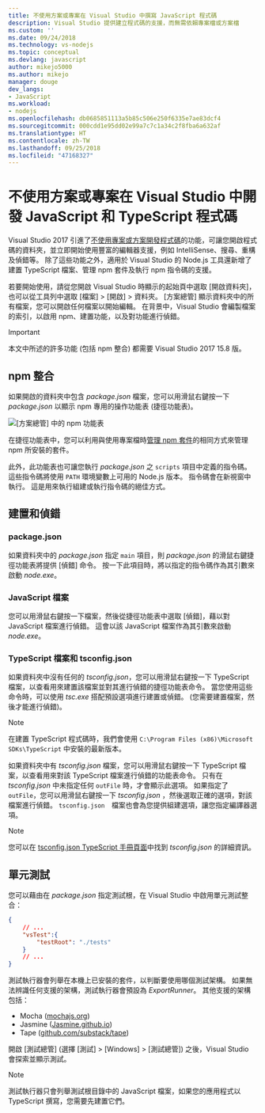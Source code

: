 ```yaml
---
title: 不使用方案或專案在 Visual Studio 中撰寫 JavaScript 程式碼
description: Visual Studio 提供建立程式碼的支援，而無需依賴專案檔或方案檔
ms.custom: ''
ms.date: 09/24/2018
ms.technology: vs-nodejs
ms.topic: conceptual
ms.devlang: javascript
author: mikejo5000
ms.author: mikejo
manager: douge
dev_langs:
- JavaScript
ms.workload:
- nodejs
ms.openlocfilehash: db0685851113a5b85c506e250f6335e7ae83dcf4
ms.sourcegitcommit: 000cdd1e95dd02e99a7c7c1a34c2f8fba6a632af
ms.translationtype: HT
ms.contentlocale: zh-TW
ms.lasthandoff: 09/25/2018
ms.locfileid: "47168327"
---
```

# <a name="develop-javascript-and-typescript-code-in-visual-studio-without-solutions-or-projects"></a>不使用方案或專案在 Visual Studio 中開發 JavaScript 和 TypeScript 程式碼

Visual Studio 2017 引進了[不使用專案或方案開發程式碼](../ide/develop-code-in-visual-studio-without-projects-or-solutions.md)的功能，可讓您開啟程式碼的資料夾，並立即開始使用豐富的編輯器支援，例如 IntelliSense、搜尋、重構及偵錯等。
除了這些功能之外，適用於 Visual Studio 的 Node.js 工具還新增了建置 TypeScript 檔案、管理 npm 套件及執行 npm 指令碼的支援。

若要開始使用，請從您開啟 Visual Studio 時顯示的起始頁中選取 [開啟資料夾]，也可以從工具列中選取 [檔案] > [開啟] > 資料夾。 [方案總管] 顯示資料夾中的所有檔案，您可以開啟任何檔案以開始編輯。 在背景中，Visual Studio 會編製檔案的索引，以啟用 npm、建置功能，以及對功能進行偵錯。

> [!IMPORTANT]
> 本文中所述的許多功能 (包括 npm 整合) 都需要 Visual Studio 2017 15.8 版。

## <a name="npm-integration"></a>npm 整合

如果開啟的資料夾中包含 *package.json* 檔案，您可以用滑鼠右鍵按一下 *package.json* 以顯示 npm 專用的操作功能表 (捷徑功能表)。 

![[方案總管] 中的 npm 功能表](../javascript/media/solution-explorer-npm-ctx.png) 

在捷徑功能表中，您可以利用與使用專案檔時[管理 npm 套件](npm-package-management.md)的相同方式來管理 npm 所安裝的套件。

此外，此功能表也可讓您執行 *package.json* 之 `scripts` 項目中定義的指令碼。 這些指令碼將使用 `PATH` 環境變數上可用的 Node.js 版本。 指令碼會在新視窗中執行。 這是用來執行組建或執行指令碼的絕佳方式。

## <a name="build-and-debug"></a>建置和偵錯

### <a name="packagejson"></a>package.json
如果資料夾中的 *package.json* 指定 `main` 項目，則 *package.json* 的滑鼠右鍵捷徑功能表將提供 [偵錯] 命令。 按一下此項目時，將以指定的指令碼作為其引數來啟動 *node.exe*。

### <a name="javascript-files"></a>JavaScript 檔案
您可以用滑鼠右鍵按一下檔案，然後從捷徑功能表中選取 [偵錯]，藉以對 JavaScript 檔案進行偵錯。 這會以該 JavaScript 檔案作為其引數來啟動 *node.exe*。

### <a name="typescript-files-and-tsconfigjson"></a>TypeScript 檔案和 tsconfig.json
如果資料夾中沒有任何的 *tsconfig.json*，您可以用滑鼠右鍵按一下 TypeScript 檔案，以查看用來建置該檔案並對其進行偵錯的捷徑功能表命令。 當您使用這些命令時，可以使用 *tsc.exe* 搭配預設選項進行建置或偵錯。 (您需要建置檔案，然後才能進行偵錯)。

> [!NOTE]
> 在建置 TypeScript 程式碼時，我們會使用 `C:\Program Files (x86)\Microsoft SDKs\TypeScript` 中安裝的最新版本。

如果資料夾中有 *tsconfig.json* 檔案，您可以用滑鼠右鍵按一下 TypeScript 檔案，以查看用來對該 TypeScript 檔案進行偵錯的功能表命令。 只有在 *tsconfig.json* 中未指定任何 `outFile` 時，才會顯示此選項。 如果指定了 `outFile`，您可以用滑鼠右鍵按一下 *tsconfig.json* ，然後選取正確的選項，對該檔案進行偵錯。 `tsconfig.json`　檔案也會為您提供組建選項，讓您指定編譯器選項。

> [!NOTE]
> 您可以在 [tsconfig.json TypeScript 手冊頁面](https://www.typescriptlang.org/docs/handbook/tsconfig-json.html)中找到 *tsconfig.json* 的詳細資訊。

## <a name="unit-tests"></a>單元測試
您可以藉由在 *package.json* 指定測試根，在 Visual Studio 中啟用單元測試整合：

```json
{
    // ...
    "vsTest":{
        "testRoot": "./tests"
    }
    // ...
}
```

測試執行器會列舉在本機上已安裝的套件，以判斷要使用哪個測試架構。
如果無法辨識任何支援的架構，測試執行器會預設為 *ExportRunner*。 其他支援的架構包括：
* Mocha ([mochajs.org](http://mochajs.org/))
* Jasmine ([Jasmine.github.io](https://jasmine.github.io/))
* Tape ([github.com/substack/tape](https://github.com/substack/tape))

開啟 [測試總管] (選擇 [測試] > [Windows] > [測試總管]) 之後，Visual Studio 會探索並顯示測試。

> [!NOTE]
> 測試執行器只會列舉測試根目錄中的 JavaScript 檔案，如果您的應用程式以 TypeScript 撰寫，您需要先建置它們。

